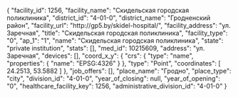 {
    "facility_id": 1256,
    "facility_name": "Скидельская городская поликлиника",
    "district_id": "4-01-0",
    "district_name": "Гродненский район",
    "facility_url": "http:\/\/gp5.by\/skidel-hospital\/",
    "facility_address": "ул. Заречная",
    "title": "Скидельская городская поликлиника",
    "facility_type": "0",
    "ap_1": "1",
    "name": "Скидельская городская поликлиника",
    "state": "private institution",
    "stats": [],
    "med_id": 10215609,
    "address": "ул. Заречная",
    "devices": [],
    "coord_x_y": {
        "crs": {
            "type": "name",
            "properties": {
                "name": "EPSG:4326"
            }
        },
        "type": "Point",
        "coordinates": [
            24.2513,
            53.5882
        ]
    },
    "job_offers": [],
    "place_name": "Гродно",
    "place_type": "city",
    "division_id": "4-01-0",
    "year_of_closing": null,
    "year_of_opening": "0",
    "healthcare_facility_key": 1256,
    "administrative_division_id": "4-01-0"
}